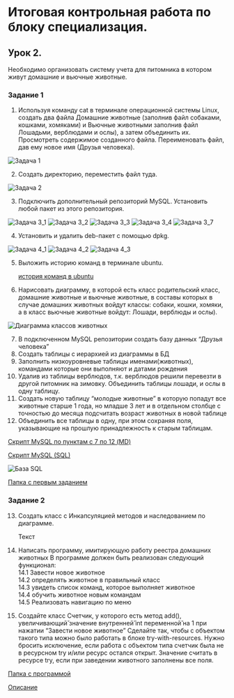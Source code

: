 # Итоговая контрольная работа по блоку специализация.

## Урок 2.  

Необходимо организовать систему учета для питомника в котором живут
домашние и вьючные животные.

### Задание 1
1. Используя команду cat в терминале операционной системы Linux, создать
   два файла Домашние животные (заполнив файл собаками, кошками,
   хомяками) и Вьючные животными заполнив файл Лошадьми, верблюдами и
   ослы), а затем объединить их. Просмотреть содержимое созданного файла.
   Переименовать файл, дав ему новое имя (Друзья человека).

![Задача 1](./Task1/images/1.jpg)

2. Создать директорию, переместить файл туда.

![Задача 2](./Task1/images/2.jpg)

3. Подключить дополнительный репозиторий MySQL. Установить любой пакет
   из этого репозитория.

![Задача 3_1](./Task1/images/3_1.jpg)
![Задача 3_2](./Task1/images/3_2.jpg)
![Задача 3_3](./Task1/images/3_3.jpg)
![Задача 3_4](./Task1/images/3_4.jpg)
![Задача 3_7](./Task1/images/3_7.jpg)

4. Установить и удалить deb-пакет с помощью dpkg.

![Задача 4_1](./Task1/images/4_1.jpg)
![Задача 4_2](./Task1/images/4_2.jpg)
![Задача 4_3](./Task1/images/4_3.jpg)

5. Выложить историю команд в терминале ubuntu.   

   [история команд в ubuntu](./Task1/history-commands.md)   


6. Нарисовать диаграмму, в которой есть класс родительский класс, домашние
   животные и вьючные животные, в составы которых в случае домашних
   животных войдут классы: собаки, кошки, хомяки, а в класс вьючные животные
   войдут: Лошади, верблюды и ослы).

![Диаграмма классов животных](./Task1/Диаграмма.jpg)

7. В подключенном MySQL репозитории создать базу данных “Друзья
   человека”
8. Создать таблицы с иерархией из диаграммы в БД
9. Заполнить низкоуровневые таблицы именами(животных), командами
   которые они выполняют и датами рождения
10. Удалив из таблицы верблюдов, т.к. верблюдов решили перевезти в другой
    питомник на зимовку. Объединить таблицы лошади, и ослы в одну таблицу.
11. Создать новую таблицу “молодые животные” в которую попадут все
    животные старше 1 года, но младше 3 лет и в отдельном столбце с точностью
    до месяца подсчитать возраст животных в новой таблице
12. Объединить все таблицы в одну, при этом сохраняя поля, указывающие на
    прошлую принадлежность к старым таблицам.

[Скрипт MySQL по пунктам с 7 по 12 (MD)](./Task1/sql.md)

[Скрипт MySQL (SQL)](./Task1/7-12.sql)


![База SQL](./Task1/database.jpg)

[Папка с первым заданием](./Task1)

### Задание 2

13. Создать класс с Инкапсуляцией методов и наследованием по диаграмме.

    Текст


14. Написать программу, имитирующую работу реестра домашних животных
    В программе должен быть реализован следующий функционал:    
    14.1 Завести новое животное    
    14.2 определять животное в правильный класс    
    14.3 увидеть список команд, которое выполняет животное    
    14.4 обучить животное новым командам    
    14.5 Реализовать навигацию по меню


16. Создайте класс Счетчик, у которого есть метод add(), увеличивающий̆
    значение внутренней̆ int переменной̆ на 1 при нажатии “Завести новое
    животное” Сделайте так, чтобы с объектом такого типа можно было работать в
    блоке try-with-resources. Нужно бросить исключение, если работа с объектом
    типа счетчик была не в ресурсном try и/или ресурс остался открыт. Значение
    считать в ресурсе try, если при заведении животного заполнены все поля.


[Папка с программой](./Task2)  


[Описание](./Task2/README.MD) 

     